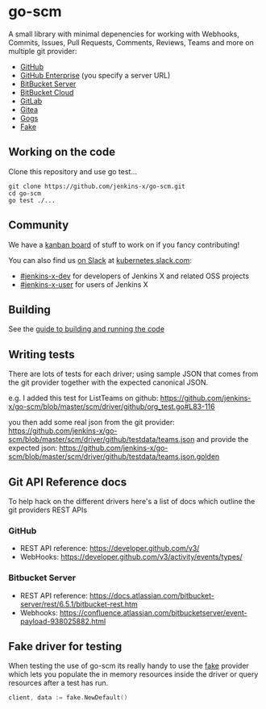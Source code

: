 # go-scm

A small library with minimal depenencies for working with Webhooks, Commits, Issues, Pull Requests, Comments, Reviews, Teams and more on multiple git provider:

* [GitHub](https://github.com/jenkins-x/go-scm/blob/master/scm/driver/github/github.go#L46)
* [GitHub Enterprise](https://github.com/jenkins-x/go-scm/blob/master/scm/driver/github/github.go#L19) (you specify a server URL)
* [BitBucket Server](https://github.com/jenkins-x/go-scm/blob/master/scm/driver/stash/stash.go#L24)
* [BitBucket Cloud](https://github.com/jenkins-x/go-scm/blob/master/scm/driver/bitbucket/bitbucket.go#L20)
* [GitLab](https://github.com/jenkins-x/go-scm/blob/master/scm/driver/gitlab/gitlab.go#L19)
* [Gitea](https://github.com/jenkins-x/go-scm/blob/master/scm/driver/gitea/gitea.go#L22)
* [Gogs](https://github.com/jenkins-x/go-scm/blob/master/scm/driver/gogs/gogs.go#L22)
* [Fake](https://github.com/jenkins-x/go-scm/blob/master/scm/driver/fake/fake.go)

## Working on the code

Clone this repository and use go test...

``` 
git clone https://github.com/jenkins-x/go-scm.git
cd go-scm
go test ./...
```

## Community

We have a [kanban board](https://github.com/jenkins-x/go-scm/projects/1?add_cards_query=is%3Aopen) of stuff to work on if you fancy contributing!

You can also find us [on Slack](http://slack.k8s.io/) at [kubernetes.slack.com](https://kubernetes.slack.com/):

* [\#jenkins-x-dev](https://kubernetes.slack.com/messages/C9LTHT2BB) for developers of Jenkins X and related OSS projects
* [\#jenkins-x-user](https://kubernetes.slack.com/messages/C9MBGQJRH) for users of Jenkins X


## Building

See the [guide to building and running the code](BUILDING.md)

## Writing tests

There are lots of tests for each driver; using sample JSON that comes from the git provider together with the expected canonical JSON.

e.g. I added this test for ListTeams on github: https://github.com/jenkins-x/go-scm/blob/master/scm/driver/github/org_test.go#L83-116

you then add some real json from the git provider: https://github.com/jenkins-x/go-scm/blob/master/scm/driver/github/testdata/teams.json and provide the expected json: https://github.com/jenkins-x/go-scm/blob/master/scm/driver/github/testdata/teams.json.golden

## Git API Reference docs

To help hack on the different drivers here's a list of docs which outline the git providers REST APIs

### GitHub

* REST API reference: https://developer.github.com/v3/
* WebHooks: https://developer.github.com/v3/activity/events/types/

### Bitbucket Server

* REST API reference:  https://docs.atlassian.com/bitbucket-server/rest/6.5.1/bitbucket-rest.htm
* Webhooks: https://confluence.atlassian.com/bitbucketserver/event-payload-938025882.html

## Fake driver for testing

When testing the use of go-scm its really handy to use the [fake](https://github.com/jenkins-x/go-scm/blob/master/scm/driver/fake/fake.go) provider which lets you populate the in memory resources inside the driver or query resources after a test has run.

```go 
client, data := fake.NewDefault()
```    
